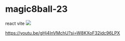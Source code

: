 # magic8ball-23
react vite
![](https://media.giphy.com/media/v1.Y2lkPTc5MGI3NjExcTJ4NTltd2l2ODU1MWF4MXNwc2RpMzQ2MWZ0cTUyNXIxbDJ0NzBraiZlcD12MV9pbnRlcm5hbF9naWZfYnlfaWQmY3Q9Zw/dmSYOrpTlFiHj3DzNF/giphy.gif)

https://youtu.be/gHj4InVMchU?si=W8KXoF32idc96LPX

